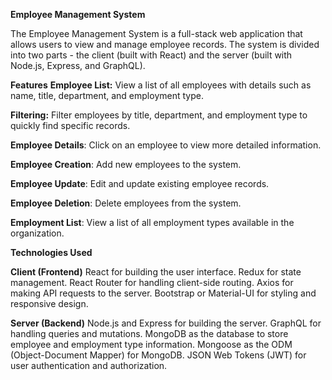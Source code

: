 **Employee Management System**

The Employee Management System is a full-stack web application that allows users to view and manage employee records. The system is divided into two parts - the client (built with React) and the server (built with Node.js, Express, and GraphQL).

**Features**
**Employee List:**
View a list of all employees with details such as name, title, department, and employment type.

**Filtering:**
Filter employees by title, department, and employment type to quickly find specific records.

**Employee Details**: 
Click on an employee to view more detailed information.

**Employee Creation**: 
Add new employees to the system.

**Employee Update**: 
Edit and update existing employee records.

**Employee Deletion**: 
Delete employees from the system.

**Employment List**: 
View a list of all employment types available in the organization.

**Technologies Used**

**Client (Frontend)**
React for building the user interface.
Redux for state management.
React Router for handling client-side routing.
Axios for making API requests to the server.
Bootstrap or Material-UI for styling and responsive design.

**Server (Backend)**
Node.js and Express for building the server.
GraphQL for handling queries and mutations.
MongoDB as the database to store employee and employment type information.
Mongoose as the ODM (Object-Document Mapper) for MongoDB.
JSON Web Tokens (JWT) for user authentication and authorization.
